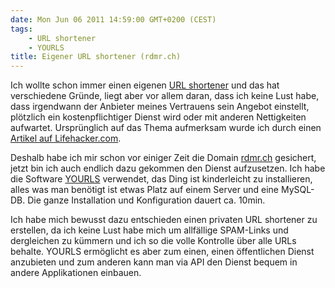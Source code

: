 ```yaml
---
date: Mon Jun 06 2011 14:59:00 GMT+0200 (CEST)
tags:
    - URL shortener
    - YOURLS
title: Eigener URL shortener (rdmr.ch)
---
```



Ich wollte schon immer einen eigenen [URL
shortener](http://de.wikipedia.org/wiki/Kurz-URL-Dienst) und das hat
verschiedene Gründe, liegt aber vor allem daran, dass ich keine Lust
habe, dass irgendwann der Anbieter meines Vertrauens sein Angebot
einstellt, plötzlich ein kostenpflichtiger Dienst wird oder mit anderen
Nettigkeiten aufwartet. Ursprünglich auf das Thema aufmerksam wurde ich
durch einen [Artikel auf
Lifehacker.com](http://lifehacker.com/5335216/make-your-own-url-shortening-service).

Deshalb habe ich mir schon vor einiger Zeit die Domain
[rdmr.ch](http://rdmr.ch) gesichert, jetzt bin ich auch endlich dazu
gekommen den Dienst aufzusetzen. Ich habe die Software
[YOURLS](http://yourls.org/) verwendet, das Ding ist kinderleicht zu
installieren, alles was man benötigt ist etwas Platz auf einem Server
und eine MySQL-DB. Die ganze Installation und Konfiguration dauert ca.
10min.

Ich habe mich bewusst dazu entschieden einen privaten URL shortener zu
erstellen, da ich keine Lust habe mich um allfällige SPAM-Links und
dergleichen zu kümmern und ich so die volle Kontrolle über alle URLs
behalte. YOURLS ermöglicht es aber zum einen, einen öffentlichen Dienst
anzubieten und zum anderen kann man via API den Dienst bequem in andere
Applikationen einbauen.

